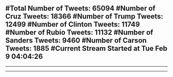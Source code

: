 #Total Number of Tweets: 65094 
#Number of Cruz Tweets: 18366
#Number of Trump Tweets: 12499
#Number of Clinton Tweets: 11749
#Number of Rubio Tweets: 11132
#Number of Sanders Tweets: 9460
#Number of Carson Tweets: 1885
#Current Stream Started at Tue Feb  9 04:04:26
---
---
---
